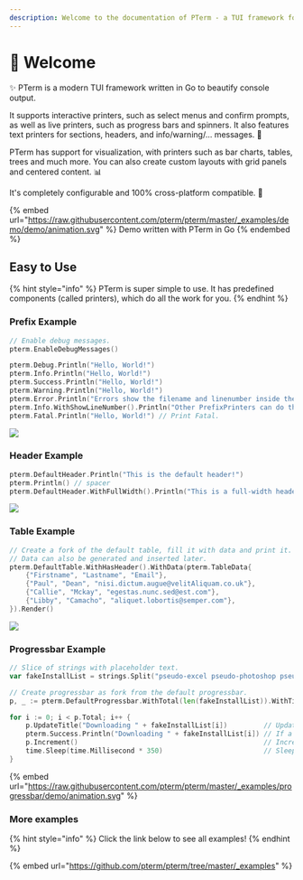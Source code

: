 ```yaml
---
description: Welcome to the documentation of PTerm - a TUI framework for Go
---
```


# 👋 Welcome

✨ PTerm is a modern TUI framework written in Go to beautify console output.

It supports interactive printers, such as select menus and confirm prompts, as well as live printers, such as progress bars and spinners. It also features text printers for sections, headers, and info/warning/... messages. 🦕

PTerm has support for visualization, with printers such as bar charts, tables, trees and much more. You can also create custom layouts with grid panels and centered content. 📊

It's completely configurable and 100% cross-platform compatible. 🚀

{% embed url="https://raw.githubusercontent.com/pterm/pterm/master/_examples/demo/demo/animation.svg" %}
Demo written with PTerm in Go
{% endembed %}

## Easy to Use

{% hint style="info" %}
PTerm is super simple to use. It has predefined components (called printers), which do all the work for you.
{% endhint %}

### Prefix Example

```go
// Enable debug messages.
pterm.EnableDebugMessages()

pterm.Debug.Println("Hello, World!")                                                // Print Debug.
pterm.Info.Println("Hello, World!")                                                 // Print Info.
pterm.Success.Println("Hello, World!")                                              // Print Success.
pterm.Warning.Println("Hello, World!")                                              // Print Warning.
pterm.Error.Println("Errors show the filename and linenumber inside the terminal!") // Print Error.
pterm.Info.WithShowLineNumber().Println("Other PrefixPrinters can do that too!")    // Print Error.
pterm.Fatal.Println("Hello, World!") // Print Fatal.
```

![](<.gitbook/assets/image (1).png>)

### Header Example

```go
pterm.DefaultHeader.Println("This is the default header!")
pterm.Println() // spacer
pterm.DefaultHeader.WithFullWidth().Println("This is a full-width header.")
```

![](.gitbook/assets/image.png)

### Table Example

```go
// Create a fork of the default table, fill it with data and print it.
// Data can also be generated and inserted later.
pterm.DefaultTable.WithHasHeader().WithData(pterm.TableData{
	{"Firstname", "Lastname", "Email"},
	{"Paul", "Dean", "nisi.dictum.augue@velitAliquam.co.uk"},
	{"Callie", "Mckay", "egestas.nunc.sed@est.com"},
	{"Libby", "Camacho", "aliquet.lobortis@semper.com"},
}).Render()
```

![](<.gitbook/assets/image (2).png>)

### Progressbar Example

```go
// Slice of strings with placeholder text.
var fakeInstallList = strings.Split("pseudo-excel pseudo-photoshop pseudo-chrome pseudo-outlook pseudo-explorer pseudo-dops pseudo-git pseudo-vsc pseudo-intellij pseudo-minecraft pseudo-scoop pseudo-chocolatey", " ")

// Create progressbar as fork from the default progressbar.
p, _ := pterm.DefaultProgressbar.WithTotal(len(fakeInstallList)).WithTitle("Downloading stuff").Start()

for i := 0; i < p.Total; i++ {
	p.UpdateTitle("Downloading " + fakeInstallList[i])         // Update the title of the progressbar.
	pterm.Success.Println("Downloading " + fakeInstallList[i]) // If a progressbar is running, each print will be printed above the progressbar.
	p.Increment()                                              // Increment the progressbar by one. Use Add(x int) to increment by a custom amount.
	time.Sleep(time.Millisecond * 350)                         // Sleep 350 milliseconds.
}
```

{% embed url="https://raw.githubusercontent.com/pterm/pterm/master/_examples/progressbar/demo/animation.svg" %}

### More examples

{% hint style="info" %}
Click the link below to see all examples!
{% endhint %}

{% embed url="https://github.com/pterm/pterm/tree/master/_examples" %}
